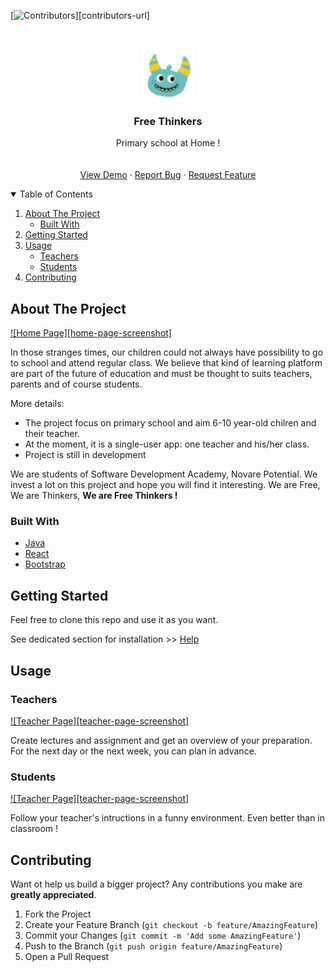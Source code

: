 <!--
*** Made with help of Best-README-Template. 
*** See source - > https://github.com/othneildrew/Best-README-Template
-->


[![Contributors][contributors-shield]][contributors-url]



<!-- PROJECT LOGO -->
<br />
<p align="center">
  <a href="https://github.com/asad-tirmizi/sda-group-project-gp3">
    <img src="/frontend/src/assets/img/components/navbar/logo-icon.png" alt="Logo" width="80" height="80">
  </a>

  <h3 align="center">Free Thinkers</h3>

  <p align="center">
    Primary school at Home !
    <br />
    <br />
    <br />
    <a href="https://github.com/asad-tirmizi/sda-group-project-gp3">View Demo</a>
    ·
    <a href="https://github.com/asad-tirmizi/sda-group-project-gp3/issues">Report Bug</a>
    ·
    <a href="https://github.com/asad-tirmizi/sda-group-project-gp3/issues">Request Feature</a>
  </p>
</p>



<!-- TABLE OF CONTENTS -->
<details open="open">
  <summary>Table of Contents</summary>
  <ol>
    <li>
      <a href="#about-the-project">About The Project</a>
      <ul>
        <li><a href="#built-with">Built With</a></li>
      </ul>
    </li>
    <li>
      <a href="#getting-started">Getting Started</a>
    </li>
    <li>
        <a href="#usage">Usage</a>
        <ul>
          <li><a href="#teachers">Teachers</a></li>
          <li><a href="#students">Students</a></li>
        </ul>
    </li>
    <li><a href="#contributing">Contributing</a></li>
  </ol>
</details>



<!-- ABOUT THE PROJECT -->
## About The Project

[![Home Page][home-page-screenshot]](frontend/src/assets/img/child-reading.jpg)

In those stranges times, our children could not always have possibility to go to school and attend regular class. We believe that kind of learning platform are part of the future of education and must be thought to suits teachers, parents and of course students.

More details:
* The project focus on primary school and aim 6-10 year-old chilren and their teacher.
* At the moment, it is a single-user app: one teacher and his/her class.
* Project is still in development

We are students of Software Development Academy, Novare Potential. We invest a lot on this project and hope you will find it interesting. We are Free, We are Thinkers, **We are Free Thinkers !**

### Built With

* [Java](https://www.java.com)
* [React](https://reactjs.org)
* [Bootstrap](https://getbootstrap.com)



<!-- GETTING STARTED -->
## Getting Started

Feel free to clone this repo and use it as you want.

See dedicated section for installation >> [Help](./Help.md)


<!-- USAGE EXAMPLES -->
## Usage

### Teachers

[![Teacher Page][teacher-page-screenshot]](frontend/src/assets/img/teacher-carousel-1.png)

Create lectures and assignment and get an overview of your preparation.
For the next day or the next week, you can plan in advance.

### Students

[![Teacher Page][teacher-page-screenshot]](frontend/src/assets/img/student-carousel-1.png)

Follow your teacher's intructions in a funny environment. Even better than in classroom !


<!-- CONTRIBUTING -->
## Contributing

Want ot help us build a bigger project? Any contributions you make are **greatly appreciated**.

1. Fork the Project
2. Create your Feature Branch (`git checkout -b feature/AmazingFeature`)
3. Commit your Changes (`git commit -m 'Add some AmazingFeature'`)
4. Push to the Branch (`git push origin feature/AmazingFeature`)
5. Open a Pull Request



<!-- MARKDOWN LINKS & IMAGES -->
<!-- https://www.markdownguide.org/basic-syntax/#reference-style-links -->
[contributors-shield]: https://github.com/asad-tirmizi/sda-group-project-gp3/graphs/contributors
